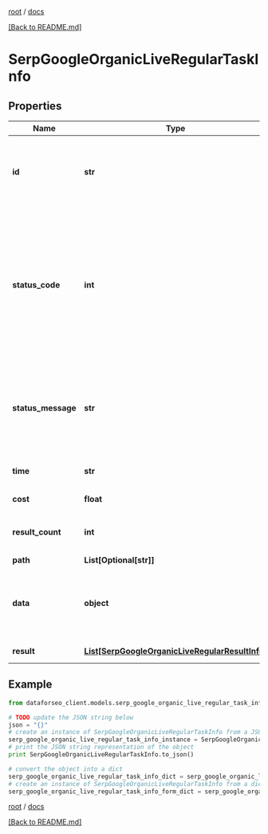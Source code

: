 [root](./../ "root") / [docs](./ "docs")

[[Back to README.md]](./../README.md "[Back to README.md]")

# SerpGoogleOrganicLiveRegularTaskInfo

## Properties

Name | Type | Description | Notes
------------ | ------------- | ------------- | -------------
**id** | **str** | task identifier unique task identifier in our system in the UUID format | [optional]
**status_code** | **int** | status code of the task generated by DataForSEO, can be within the following range: 10000-60000 you can find the full list of the response codes here | [optional]
**status_message** | **str** | informational message of the task you can find the full list of general informational messages here | [optional]
**time** | **str** | execution time, seconds | [optional]
**cost** | **float** | total tasks cost, USD | [optional]
**result_count** | **int** | number of elements in the result array | [optional]
**path** | **List[Optional[str]]** | URL path | [optional]
**data** | **object** | contains the same parameters that you specified in the POST request | [optional]
**result** | [**List[SerpGoogleOrganicLiveRegularResultInfo]**](SerpGoogleOrganicLiveRegularResultInfo.md) | array of results | [optional]

## Example

```python
from dataforseo_client.models.serp_google_organic_live_regular_task_info import SerpGoogleOrganicLiveRegularTaskInfo

# TODO update the JSON string below
json = "{}"
# create an instance of SerpGoogleOrganicLiveRegularTaskInfo from a JSON string
serp_google_organic_live_regular_task_info_instance = SerpGoogleOrganicLiveRegularTaskInfo.from_json(json)
# print the JSON string representation of the object
print SerpGoogleOrganicLiveRegularTaskInfo.to_json()

# convert the object into a dict
serp_google_organic_live_regular_task_info_dict = serp_google_organic_live_regular_task_info_instance.to_dict()
# create an instance of SerpGoogleOrganicLiveRegularTaskInfo from a dict
serp_google_organic_live_regular_task_info_form_dict = serp_google_organic_live_regular_task_info.from_dict(serp_google_organic_live_regular_task_info_dict)
```

  

[root](./../ "root") / [docs](./ "docs")

[[Back to README.md]](./../README.md "[Back to README.md]")